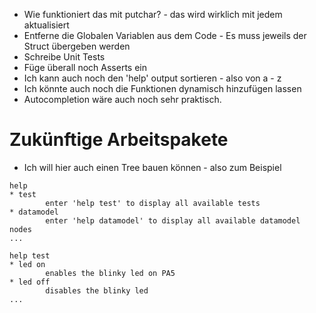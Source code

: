 - Wie funktioniert das mit putchar? - das wird wirklich mit jedem aktualisiert
- Entferne die Globalen Variablen aus dem Code - Es muss jeweils der Struct übergeben werden
- Schreibe Unit Tests
- Füge überall noch Asserts ein
- Ich kann auch noch den 'help' output sortieren - also von a - z
- Ich könnte auch noch die Funktionen dynamisch hinzufügen lassen
- Autocompletion wäre auch noch sehr praktisch.


# Zukünftige Arbeitspakete
- Ich will hier auch einen Tree bauen können - also zum Beispiel
```
help
* test
        enter 'help test' to display all available tests
* datamodel
        enter 'help datamodel' to display all available datamodel nodes
...
```

```
help test
* led on
        enables the blinky led on PA5
* led off
        disables the blinky led
...
```
